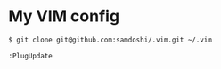 # My VIM config
```bash
$ git clone git@github.com:samdoshi/.vim.git ~/.vim
```

```vim
:PlugUpdate
```
